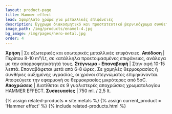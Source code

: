 ```yaml
---
layout: product-page
title: Ηammer effect
lead: Σφυρήλατο χρώμα για μεταλλικές επιφάνειες
description: Έγχρωμο διακοσμητικό και προστατευτικό βερνικόχρωμα συνθετικών ρητινών ειδικά σχεδιασμένο για να δίνει στη βαφόμενη επιφάνεια την εμφάνιση σφυρηλατημένου μετάλλου. Έχει ισχυρή πρόσφυση, γρήγορο στέγνωμα, εξαιρετικές μηχανικές αντοχές και ένα μόνο πέρασμα αρκεί για να προστατεύσει, διακοσμήσει και να ανανεώσει μηχανήματα, μεταλλικές κατασκευές και γενικά μεταλλικές επιφάνειες εσωτερικών ή/και εξωτερικών χώρων, όπως πόρτες, κάγκελα, κουπαστές, μεταλλικά έπιπλα, χρηματοκιβώτια, πόρτες ασανσέρ, ηλεκτρικές συσκευές, διακοσμητικά μικροαντικείμενα, κ.λπ. Το HAMMER EFFECT αποτελεί την εύκολη, γρήγορη και αποτελεσματική λύση στις περιπτώσεις που θέλουμε με ένα μόνο χέρι να καλύψουμε όλες τις μικροατέλειες των μεταλλικών επιφανειών.
image_path: /img/products/enamel-4.jpg
bg_image: /img/pages/hero-metal.jpg
order: 4
---
```


**Χρήση** | Σε εξωτερικές και εσωτερικές μεταλλικές επιφάνειες.
**Απόδοση** | Περίπου 8-10 m²/Lt, σε κατάλληλα προετοιμασμένες επιφάνειες, ανάλογα με την απορροφητικότητά τους.
**Στέγνωμα - Επαναβαφή** | Στην αφή 10-15 λεπτά. Επαναβάφεται μετά από 6-8 ώρες. Σε χαμηλές θερμοκρασίες ή συνθήκες αυξημένης υγρασίας, οι χρόνοι στεγνώματος επιμηκύνονται. Αποφεύγετε την εφαρμογή σε θερμοκρασίες μικρότερες από 5oC.
**Αποχρώσεις** | Διατίθεται σε 9 γυαλιστερές αποχρώσεις χρωματολογίου HAMMER EFFECT.
**Συσκευασίες** | 750 ml. / 2,5 lt.

{% assign related-products = site.metals %}
{% assign current_product = 'Ηammer effect' %}
{% include related-products.html %}